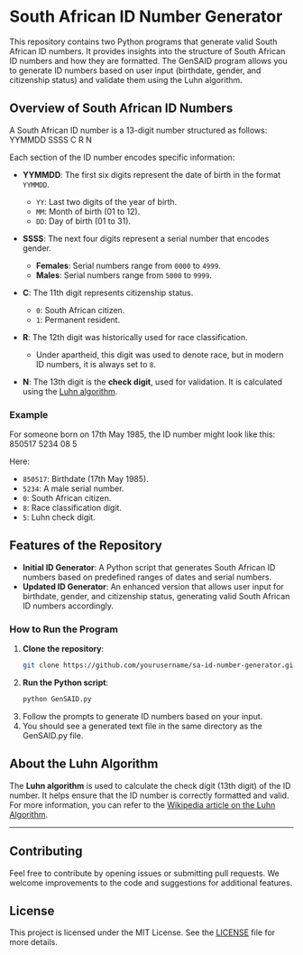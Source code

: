 # South African ID Number Generator

This repository contains two Python programs that generate valid South African ID numbers. It provides insights into the structure of South African ID numbers and how they are formatted. The GenSAID program allows you to generate ID numbers based on user input (birthdate, gender, and citizenship status) and validate them using the Luhn algorithm.

## Overview of South African ID Numbers

A South African ID number is a 13-digit number structured as follows: YYMMDD SSSS C R N


Each section of the ID number encodes specific information:

- **YYMMDD**: The first six digits represent the date of birth in the format `YYMMDD`.
  - `YY`: Last two digits of the year of birth.
  - `MM`: Month of birth (01 to 12).
  - `DD`: Day of birth (01 to 31).

- **SSSS**: The next four digits represent a serial number that encodes gender.
  - **Females**: Serial numbers range from `0000` to `4999`.
  - **Males**: Serial numbers range from `5000` to `9999`.

- **C**: The 11th digit represents citizenship status.
  - `0`: South African citizen.
  - `1`: Permanent resident.

- **R**: The 12th digit was historically used for race classification.
  - Under apartheid, this digit was used to denote race, but in modern ID numbers, it is always set to `8`.

- **N**: The 13th digit is the **check digit**, used for validation. It is calculated using the [Luhn algorithm](https://en.wikipedia.org/wiki/Luhn_algorithm).

### Example

For someone born on 17th May 1985, the ID number might look like this:
850517 5234 08 5

Here:
- `850517`: Birthdate (17th May 1985).
- `5234`: A male serial number.
- `0`: South African citizen.
- `8`: Race classification digit.
- `5`: Luhn check digit.

## Features of the Repository

- **Initial ID Generator**: A Python script that generates South African ID numbers based on predefined ranges of dates and serial numbers.
- **Updated ID Generator**: An enhanced version that allows user input for birthdate, gender, and citizenship status, generating valid South African ID numbers accordingly.

### How to Run the Program

1. **Clone the repository**:
    ```bash
    git clone https://github.com/yourusername/sa-id-number-generator.git
    ```
2. **Run the Python script**:
    ```bash
    python GenSAID.py
    ```
3. Follow the prompts to generate ID numbers based on your input.
4. You should see a generated text file in the same directory as the GenSAID.py file.

## About the Luhn Algorithm

The **Luhn algorithm** is used to calculate the check digit (13th digit) of the ID number. It helps ensure that the ID number is correctly formatted and valid. For more information, you can refer to the [Wikipedia article on the Luhn Algorithm](https://en.wikipedia.org/wiki/Luhn_algorithm).

---

## Contributing

Feel free to contribute by opening issues or submitting pull requests. We welcome improvements to the code and suggestions for additional features.

## License

This project is licensed under the MIT License. See the [LICENSE](LICENSE) file for more details.

